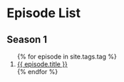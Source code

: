 # Episode List

## Season 1

<ol>
{% for episode in site.tags.tag %}
  <li>
    <a href="{{ episode.url }}">
      {{ episode.title }}
    </a>
  </li>
{% endfor %}
</ol>
